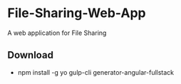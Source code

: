# File-Sharing-Web-App
A web application for File Sharing

## Download ##
* npm install -g yo gulp-cli generator-angular-fullstack
